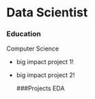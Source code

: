 # Data Scientist

### Education
Computer Science

- big impact project 1!
- big impact project 2!

  ###Projects
  EDA
